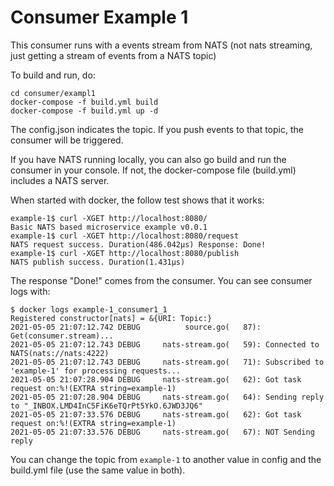 # Consumer Example 1

This consumer runs with a events stream from NATS
(not nats streaming, just getting a stream of events from a NATS topic)

To build and run, do:
```
cd consumer/exampl1
docker-compose -f build.yml build
docker-compose -f build.yml up -d
```
The config.json indicates the topic. If you push events to that topic, the consumer will be triggered.

If you have NATS running locally, you can also go build and run the consumer in your console.
If not, the docker-compose file (build.yml) includes a NATS server.

When started with docker, the follow test shows that it works:
```
example-1$ curl -XGET http://localhost:8080/
Basic NATS based microservice example v0.0.1
example-1$ curl -XGET http://localhost:8080/request
NATS request success. Duration(486.042µs) Response: Done!
example-1$ curl -XGET http://localhost:8080/publish
NATS publish success. Duration(1.431µs)
```
The response "Done!" comes from the consumer.
You can see consumer logs with:
```
$ docker logs example-1_consumer1_1
Registered constructor[nats] = &{URI: Topic:}
2021-05-05 21:07:12.742 DEBUG          source.go(   87): Get(consumer.stream)...
2021-05-05 21:07:12.743 DEBUG     nats-stream.go(   59): Connected to NATS(nats://nats:4222)
2021-05-05 21:07:12.743 DEBUG     nats-stream.go(   71): Subscribed to 'example-1' for processing requests...
2021-05-05 21:07:28.904 DEBUG     nats-stream.go(   62): Got task request on:%!(EXTRA string=example-1)
2021-05-05 21:07:28.904 DEBUG     nats-stream.go(   64): Sending reply to "_INBOX.LMD4InC5FiK6eTQrPt5YkO.6JWD3JQ6"
2021-05-05 21:07:33.576 DEBUG     nats-stream.go(   62): Got task request on:%!(EXTRA string=example-1)
2021-05-05 21:07:33.576 DEBUG     nats-stream.go(   67): NOT Sending reply
```

You can change the topic from `example-1` to another value in config and the build.yml file (use the same value in both).
